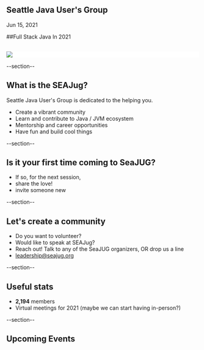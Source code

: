 ## Seattle Java User's Group

Jun 15, 2021


##Full Stack Java In 2021




<div style="background-color: white; margin-top: 30px;">
	<img src="images/seajug.png" style="border: none; box-shadow: none;"/>
</div>

--section--
## What is the SEAJug?
Seattle Java User's Group is dedicated to the helping you.

* Create a vibrant community 
* Learn and contribute to Java / JVM ecosystem
* Mentorship and career opportunities
* Have fun and build cool things

--section--
## Is it your first time coming to SeaJUG?

 * If so, for the next session, 
 * share the love! 
 * invite someone new

--section--
## Let's create a community
 * Do you want to volunteer?
 * Would like to speak at SEAJug?
 * Reach out! Talk to any of the SeaJUG organizers, OR drop us a line 
 * leadership@seajug.org

--section--

## Useful stats

* **2,194** members 
* Virtual meetings for 2021 (maybe we can start having in-person?)

--section--

## Upcoming Events

